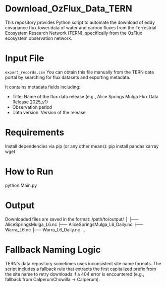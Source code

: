 # Download_OzFlux_Data_TERN
This repository provides Python script to automate the download of eddy covariance flux tower data of water and carbon fluxes from the Terrestrial Ecosystem Research Network (TERN), specifically from the OzFlux ecosystem observation network.

# Input File
`export_records.csv`
You can obtain this file manually from the TERN data portal by searching for flux datasets and exporting metadata.

It contains metadata fields including:
- Title: Name of the flux data release (e.g., Alice Springs Mulga Flux Data Release 2025_v1)
- Observation period
- Data version: Version of the release


# Requirements
Install dependencies via pip (or any other means):
pip install pandas xarray wget

# How to Run
python Main.py

# Output
Downloaded files are saved in the format:
/path/to/output/
│
├── AliceSpringsMulga_L6.nc
├── AliceSpringsMulga_L6_Daily.nc
├── Warra_L6.nc
├── Warra_L6_Daily.nc
...

# Fallback Naming Logic
TERN's data repository sometimes uses inconsistent site name formats. The script includes a fallback rule that extracts the first capitalized prefix from the site name to retry downloads if a 404 error is encountered (e.g., fallback from CalperumChowilla -> Calperum).

